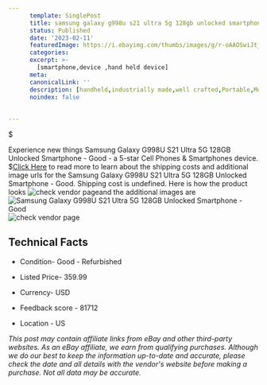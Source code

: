```yaml
---
      template: SinglePost
      title: samsung galaxy g998u s21 ultra 5g 128gb unlocked smartphone good
      status: Published
      date: '2023-02-11'
      featuredImage: https://i.ebayimg.com/thumbs/images/g/r-oAAOSwiJtjndWN/s-l225.jpg
      categories: 
      excerpt: >-
        [smartphone,device ,hand held device]
      meta:
      canonicalLink: ''
      description: [handheld,industrially made,well crafted,Portable,Mobile,Compact,Convenient,Lightweight,Maneuverable,Man-portable,Miniature,Carriable,Hand-held,Light,Holdable,Transportable,Mobile device,Pocket-sized,On-the-go,Wireless,Cordless,Compact size,Convenient size, smartphone,device ,hand held device]
      noindex: false
      
        
---
```

$

Experience new things Samsung Galaxy G998U S21 Ultra 5G 128GB Unlocked Smartphone - Good - a 5-star Cell Phones & Smartphones device.
$[Click Here](https://www.ebay.com/itm/255883394766?hash=item3b93d6bece%3Ag%3Ar-oAAOSwiJtjndWN&mkevt=1&mkcid=1&mkrid=711-53200-19255-0&campid=%253CePNCampaignId%253E&customid=%253CreferenceId%253E&toolid=10049) to read more to learn about the shipping costs and additional image urls for the Samsung Galaxy G998U S21 Ultra 5G 128GB Unlocked Smartphone - Good. Shipping cost is undefined. Here is how the product looks ![check vendor page](https://i.ebayimg.com/thumbs/images/g/r-oAAOSwiJtjndWN/s-l225.jpg)and the additional images are![Samsung Galaxy G998U S21 Ultra 5G 128GB Unlocked Smartphone - Good](https://i.ebayimg.com/images/g/r-oAAOSwiJtjndWN/s-l1600.jpg)![check vendor page](https://origin-galleryplus.ebayimg.com/ws/web/255883394766_2_0_1/225x225.jpg,https://origin-galleryplus.ebayimg.com/ws/web/255883394766_3_0_1/225x225.jpg,https://origin-galleryplus.ebayimg.com/ws/web/255883394766_4_0_1/225x225.jpg,https://origin-galleryplus.ebayimg.com/ws/web/255883394766_5_0_1/225x225.jpg,https://origin-galleryplus.ebayimg.com/ws/web/255883394766_6_0_1/225x225.jpg)



 ## Technical Facts 



     
      

 - Condition- Good - Refurbished 


      

 - Listed Price- 359.99 


      

 - Currency- USD 


      

 - Feedback score - 81712 


      

 - Location - US 


      
      

 *_This post may contain affiliate links from eBay and other third-party websites. As an eBay affiliate, we earn from qualifying purchases. Although we do our best to keep the information up-to-date and accurate, please check the date and all details with the vendor's website before making a purchase. Not all data may be accurate._*






